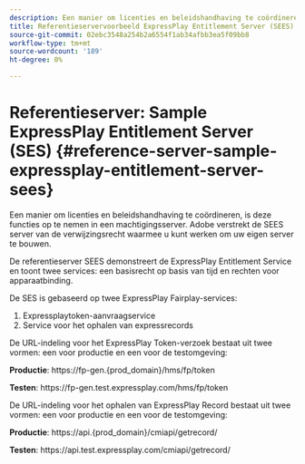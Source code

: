 ```yaml
---
description: Een manier om licenties en beleidshandhaving te coördineren, is deze functies op te nemen in een machtigingsserver. Adobe verstrekt de SEES server van de verwijzingsrecht waarmee u kunt werken om uw eigen server te bouwen.
title: Referentieservervoorbeeld ExpressPlay Entitlement Server (SEES)
source-git-commit: 02ebc3548a254b2a6554f1ab34afbb3ea5f09bb8
workflow-type: tm+mt
source-wordcount: '189'
ht-degree: 0%

---
```


# Referentieserver: Sample ExpressPlay Entitlement Server (SES) {#reference-server-sample-expressplay-entitlement-server-sees}

Een manier om licenties en beleidshandhaving te coördineren, is deze functies op te nemen in een machtigingsserver. Adobe verstrekt de SEES server van de verwijzingsrecht waarmee u kunt werken om uw eigen server te bouwen.

De referentieserver SEES demonstreert de ExpressPlay Entitlement Service en toont twee services: een basisrecht op basis van tijd en rechten voor apparaatbinding.

De SES is gebaseerd op twee ExpressPlay Fairplay-services:

1. Expressplaytoken-aanvraagservice
1. Service voor het ophalen van expressrecords

De URL-indeling voor het ExpressPlay Token-verzoek bestaat uit twee vormen: een voor productie en een voor de testomgeving:

**Productie**: ht<span></span>tps://fp-gen.{prod_domain}/hms/fp/token

**Testen**: ht<span></span>tps://fp-gen.test.expressplay.com/hms/fp/token

De URL-indeling voor het ophalen van ExpressPlay Record bestaat uit twee vormen: een voor productie en een voor de testomgeving:

**Productie**: ht<span></span>tps://api.{prod_domain}/cmiapi/getrecord/

**Testen**: ht<span></span>tps://api.test.expressplay.com/cmiapi/getrecord/
